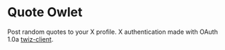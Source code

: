 # Quote Owlet

Post random quotes to your X profile.
X authentication made with OAuth 1.0a [twiz-client](https://github.com/regits2501/twiz-server). 